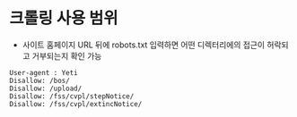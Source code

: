 # 크롤링 사용 범위

* 사이트 홈페이지 URL 뒤에 robots.txt 입력하면 어떤 디렉터리에의 접근이 허락되고 거부되는지 확인 가능
```
User-agent : Yeti
Disallow: /bos/
Disallow: /upload/
Disallow: /fss/cvpl/stepNotice/
Disallow: /fss/cvpl/extincNotice/
```